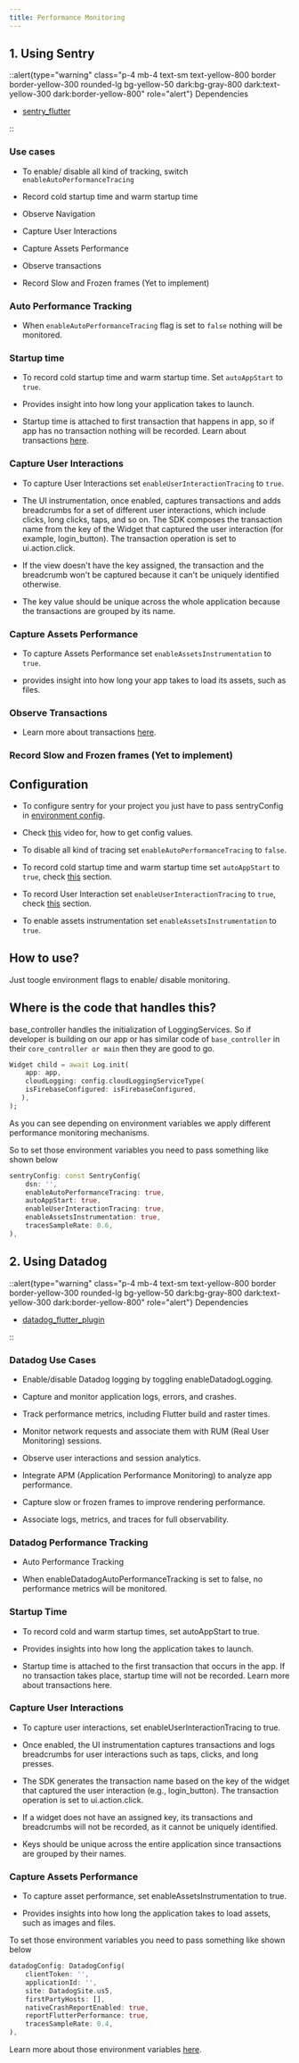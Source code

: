 ```yaml
---
title: Performance Monitoring
---
```


## 1. Using Sentry

::alert{type="warning" class="p-4 mb-4 text-sm text-yellow-800 border border-yellow-300 rounded-lg bg-yellow-50 dark:bg-gray-800 dark:text-yellow-300 dark:border-yellow-800" role="alert"}
Dependencies   

- [sentry_flutter](https://pub.dev/packages/sentry_flutter)

::



### Use cases

- To enable/ disable all kind of tracking, switch `enableAutoPerformanceTracing`

- Record cold startup time and warm startup time

- Observe Navigation

- Capture User Interactions

- Capture Assets Performance
    
- Observe transactions

- Record Slow and Frozen frames (Yet to implement)

### Auto Performance Tracking

- When `enableAutoPerformanceTracing` flag is set to `false` nothing will be monitored.

### Startup time

- To record cold startup time and warm startup time. Set `autoAppStart` to `true`.

- Provides insight into how long your application takes to launch.

- Startup time is attached to first transaction that happens in app, so if app has no transaction nothing will be recorded. Learn about transactions [here](./logging_library/logging_library.md#log-transactions).

### Capture User Interactions

- To capture User Interactions set `enableUserInteractionTracing` to `true`.

- The UI instrumentation, once enabled, captures transactions and adds breadcrumbs for a set of different user interactions, which include clicks, long clicks, taps, and so on. The SDK composes the transaction name from the key of the Widget that captured the user interaction (for example, login_button). The transaction operation is set to ui.action.click.

- If the view doesn't have the key assigned, the transaction and the breadcrumb won't be captured because it can't be uniquely identified otherwise.

- The key value should be unique across the whole application because the transactions are grouped by its name.

### Capture Assets Performance

- To capture Assets Performance set `enableAssetsInstrumentation` to `true`.

- provides insight into how long your app takes to load its assets, such as files.

### Observe Transactions

- Learn more about transactions [here](./logging_library/logging_library.md#log-transactions).

### Record Slow and Frozen frames (Yet to implement)

## Configuration

- To configure sentry for your project you just have to pass sentryConfig in [environment config](../2.env.md).

- Check [this](https://youtu.be/LWc67Vja5YA) video for, how to get config values.

- To disable all kind of tracing set `enableAutoPerformanceTracing` to `false`.

- To record cold startup time and warm startup time set `autoAppStart` to `true`, check [this](#startup-time) section.

- To record User Interaction set `enableUserInteractionTracing` to `true`, check [this](#capture-user-interactions) section.

- To enable assets instrumentation set `enableAssetsInstrumentation` to `true`.

## How to use?

Just toogle environment flags to enable/ disable monitoring.

## Where is the code that handles this?

base_controller handles the initialization of LoggingServices. So if developer is building on our app or has similar code of `base_controller` in their `core_controller or main` then they are good to go.

```dart
Widget child = await Log.init(
    app: app,
    cloudLogging: config.cloudLoggingServiceType(
    isFirebaseConfigured: isFirebaseConfigured,
   ),
);
```

As you can see depending on environment variables we apply different performance monitoring mechanisms.

So to set those environment variables you need to pass something like shown below

```dart
sentryConfig: const SentryConfig(
    dsn: '',
    enableAutoPerformanceTracing: true,
    autoAppStart: true,
    enableUserInteractionTracing: true,
    enableAssetsInstrumentation: true,
    tracesSampleRate: 0.6,
),
```

## 2. Using Datadog

::alert{type="warning" class="p-4 mb-4 text-sm text-yellow-800 border border-yellow-300 rounded-lg bg-yellow-50 dark:bg-gray-800 dark:text-yellow-300 dark:border-yellow-800" role="alert"}
Dependencies   

- [datadog_flutter_plugin ](https://pub.dev/packages/datadog_flutter_plugin)

::

### Datadog Use Cases

- Enable/disable Datadog logging by toggling enableDatadogLogging.

- Capture and monitor application logs, errors, and crashes.

- Track performance metrics, including Flutter build and raster times.

- Monitor network requests and associate them with RUM (Real User Monitoring) sessions.

- Observe user interactions and session analytics.

- Integrate APM (Application Performance Monitoring) to analyze app performance.

- Capture slow or frozen frames to improve rendering performance.

- Associate logs, metrics, and traces for full observability.

### Datadog Performance Tracking

- Auto Performance Tracking

- When enableDatadogAutoPerformanceTracking is set to false, no performance metrics will be monitored.

### Startup Time

- To record cold and warm startup times, set autoAppStart to true.

- Provides insights into how long the application takes to launch.

- Startup time is attached to the first transaction that occurs in the app. If no transaction takes place, startup time will not be recorded. Learn more about transactions here.

### Capture User Interactions

- To capture user interactions, set enableUserInteractionTracing to true.

- Once enabled, the UI instrumentation captures transactions and logs breadcrumbs for user interactions such as taps, clicks, and long presses.

- The SDK generates the transaction name based on the key of the widget that captured the user interaction (e.g., login_button). The transaction operation is set to ui.action.click.

- If a widget does not have an assigned key, its transactions and breadcrumbs will not be recorded, as it cannot be uniquely identified.

- Keys should be unique across the entire application since transactions are grouped by their names.

### Capture Assets Performance

- To capture asset performance, set enableAssetsInstrumentation to true.

- Provides insights into how long the application takes to load assets, such as images and files.

To set those environment variables you need to pass something like shown below

``` dart
datadogConfig: DatadogConfig(
    clientToken: '',
    applicationId: '',
    site: DatadogSite.us5,
    firstPartyHosts: [],
    nativeCrashReportEnabled: true,
    reportFlutterPerformance: true,
    tracesSampleRate: 0.4,
),
```

Learn more about those environment variables [here](../2.env.md).
